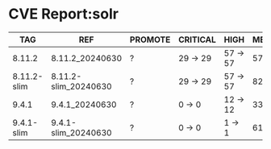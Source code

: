 # CVE Report:solr
|     TAG     |         REF          | PROMOTE | CRITICAL |   HIGH   |  MEDIUM  |   LOW    | UNKNOWN |
|-------------|----------------------|---------|----------|----------|----------|----------|---------|
| 8.11.2      | 8.11.2_20240630      | ?       | 29 -> 29 | 57 -> 57 | 57 -> 44 | 12 -> 12 | 0 -> 0  |
| 8.11.2-slim | 8.11.2-slim_20240630 | ?       | 29 -> 29 | 57 -> 57 | 82 -> 44 | 20 -> 12 | 0 -> 0  |
| 9.4.1       | 9.4.1_20240630       | ?       | 0 -> 0   | 12 -> 12 | 33 -> 20 | 3 -> 3   | 0 -> 0  |
| 9.4.1-slim  | 9.4.1-slim_20240630  | ?       | 0 -> 0   | 1 -> 1   | 61 -> 4  | 11 -> 0  | 0 -> 0  |
